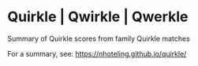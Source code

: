 # Quirkle | Qwirkle | Qwerkle
Summary of Quirkle scores from family Quirkle matches

For a summary, see: https://nhoteling.github.io/quirkle/
